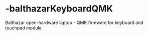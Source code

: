 # -balthazarKeyboardQMK
 Balthazar open-hardware laptop - QMK firmware for keyboard and touchpad module
